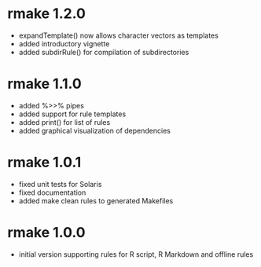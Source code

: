 # rmake 1.2.0

* expandTemplate() now allows character vectors as templates
* added introductory vignette
* added subdirRule() for compilation of subdirectories



# rmake 1.1.0

* added %>>% pipes
* added support for rule templates
* added print() for list of rules
* added graphical visualization of dependencies



# rmake 1.0.1

* fixed unit tests for Solaris
* fixed documentation
* added make clean rules to generated Makefiles



# rmake 1.0.0

* initial version supporting rules for R script, R Markdown and offline rules
